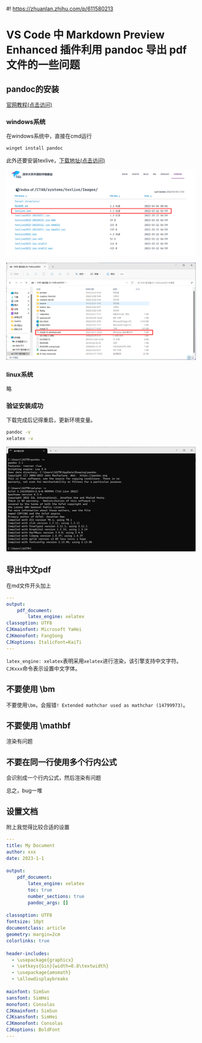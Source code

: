 #! https://zhuanlan.zhihu.com/p/611580213
# VS Code 中 Markdown Preview Enhanced 插件利用 pandoc 导出 pdf 文件的一些问题

## pandoc的安装

[官网教程(点击访问)](https://pandoc.org/installing.html)

### windows系统

在windows系统中，直接在cmd运行
```bash
winget install pandoc
```

此外还要安装texlive，[下载地址(点击访问)](https://mirrors.tuna.tsinghua.edu.cn/CTAN/systems/texlive/Images/)

![](PasteImage/2023-03-05-22-39-59.png)

![](PasteImage/2023-03-05-22-40-36.png)

### linux系统

略

### 验证安装成功

下载完成后记得重启，更新环境变量。

```bash
pandoc -v
xelatex -v
```

![](PasteImage/2023-03-05-22-41-49.png)

## 导出中文pdf

在md文件开头加上

```yaml
---
output: 
    pdf_document: 
        latex_engine: xelatex
classoption: UTF8
CJKmainfont: Microsoft YaHei
CJKmonofont: FangSong
CJKoptions: ItalicFont=KaiTi
---
```

`latex_engine: xelatex`表明采用`xelatex`进行渲染，该引擎支持中文字符。`CJKxxx`命令表示设置中文字体。

## 不要使用 \bm

不要使用`\bm`，会报错`! Extended mathchar used as mathchar (14799973)`。

## 不要使用 \mathbf

渲染有问题

## 不要在同一行使用多个行内公式

会识别成一个行内公式，然后渲染有问题

总之，bug一堆


## 设置文档

附上我觉得比较合适的设置

```yaml
---
title: My Document
author: xxx
date: 2023-1-1

output: 
    pdf_document: 
        latex_engine: xelatex
        toc: true
        number_sections: true
        pandoc_args: []

classoption: UTF8
fontsize: 10pt
documentclass: article
geometry: margin=2cm
colorlinks: true

header-includes:
  - \usepackage{graphicx}
  - \setkeys{Gin}{width=0.8\textwidth}
  - \usepackage{amsmath}
  - \allowdisplaybreaks

mainfont: SimSun
sansfont: SimHei
monofont: Consolas
CJKmainfont: SimSun
CJKsansfont: SimHei
CJKmonofont: Consolas
CJKoptions: BoldFont
---
```